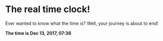 # The real time clock!

Ever wanted to know what the time is? Well, your journey is about to end!

**The time is Dec 13, 2017, 07:36**
